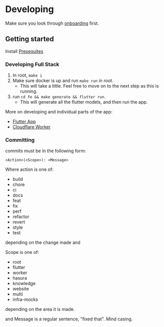 # Developing

Make sure you look through [onboarding](./Onboarding.md) first.

## Getting started
Install [Presequites](./Presequites.md)

### Developing Full Stack
1. In root, `make i`
2. Make sure docker is up and run `make run` in root.
	- This will take a little. Feel free to move on to the next step as this is running.
3. run `cd fe && make generate && flutter run`.
	- This will generate all the flutter models, and then run the app.

More on developing and individual parts of the app:
- [Flutter App](Developing_Flutter.md)
- [Cloudflare Worker](./Cloudflare_Worker/Developing_Worker.md)

### Committing

commits must be in the following form:

```
<Action>(<Scope>): <Message>
```

Where action is one of:
- build
- chore
- ci
- docs
- feat
- fix
- perf
- refactor
- revert
- style
- test

depending on the change made and

Scope is one of:
- root
- flutter
- worker
- hasura
- knowledge
- website
- multi
- infra-mocks

depending on the area it is made.

and Message is a regular sentence, "fixed that". Mind casing.